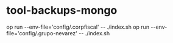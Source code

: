 # tool-backups-mongo

op run --env-file='config/.corpfiscal' -- ./index.sh
op run --env-file='config/.grupo-nevarez' -- ./index.sh